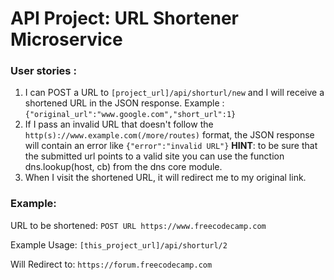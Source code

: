 # API Project: URL Shortener Microservice

### User stories :

1. I can POST a URL to `[project_url]/api/shorturl/new` and I will receive a shortened URL in the JSON response.
Example : `{"original_url":"www.google.com","short_url":1}`
2. If I pass an invalid URL that doesn't follow the `http(s)://www.example.com(/more/routes)` format, the JSON response will contain an error like `{"error":"invalid URL"}`
**HINT**: to be sure that the submitted url points to a valid site you can use the function dns.lookup(host, cb) from the dns core module.
3. When I visit the shortened URL, it will redirect me to my original link.

### Example:

URL to be shortened: `POST URL https://www.freecodecamp.com`

Example Usage: `[this_project_url]/api/shorturl/2`

Will Redirect to: `https://forum.freecodecamp.com`
